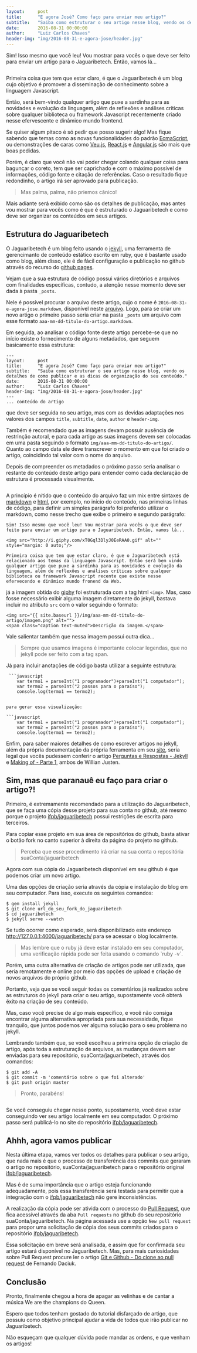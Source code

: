 ```yaml
---
layout:     post
title:      "E agora José? Como faço para enviar meu artigo?"
subtitle:   "Saiba como estruturar o seu artigo nesse blog, vendo os detalhes de como publicar e as dicas de organização do seu conteúdo."
date:       2016-08-31 00:00:00
author:     "Luiz Carlos Chaves"
header-img: "img/2016-08-31-e-agora-jose/header.jpg"
---
```


Sim! Isso mesmo que você leu! Vou mostrar para vocês o que deve ser feito para enviar um artigo para o Jaguaribetech. Então, vamos lá...

<img src="http://i.giphy.com/xT0Gql3DlyJ0EeRAA0.gif" alt="" style="margin: 0 auto;"/>

Primeira coisa que tem que estar claro, é que o Jaguaribetech é um blog cujo objetivo é promover a disseminação de conhecimento sobre a linguagem Javascript.

Então, será bem-vindo qualquer artigo que puxe a sardinha para as novidades e evolução da linguagem, além de reflexões e análises críticas sobre qualquer biblioteca ou framework Javascript recentemente criado nesse efervescente e dinâmico mundo frontend.

Se quiser algum pitaco é só pedir que posso sugerir algo! Mas fique sabendo que temas como as novas funcionalidades do padrão <a href="http://www.ecma-international.org/publications/standards/Ecma-262.htm">EcmaScript</a>, ou demonstrações de caras como <a href="https://vuejs.org/">Veu.js</a>, <a href="https://facebook.github.io/react/">React.js</a> e <a href="https://angularjs.org/">Angular.js</a> são mais que boas pedidas.

Porém, é claro que você não vai poder chegar colando qualquer coisa para bagunçar o coreto, tem que ser caprichado e com o máximo possível de informações, código fonte e citação de referências. Caso o resultado fique redondinho, o artigo irá ser aprovado para publicação.

<blockquote>Mas palma, palma, não priemos cânico!</blockquote>

Mais adiante será exibido como são os detalhes de publicação, mas antes vou mostrar para vocês como é que é estruturado o Jaguaribetech e como deve ser organizar os conteúdos em seus artigos.

<h2 class="section-heading">Estrutura do Jaguaribetech</h2>

O Jaguaribetech é um blog feito usando o <a href="http://jekyllrb.com/">jekyll</a>, uma ferramenta de gerencimanto de conteúdo estático escrito em ruby, que é bastante usado como blog, além disso, ele é de fácil configuração e publicação no github através do recurso do <a href="https://pages.github.com/">github pages</a>.

Vejam que a sua estrutura de código possui vários diretórios e arquivos com finalidades específicas, contudo, a atenção nesse momento deve ser dada à pasta `_posts`.

Nele é possível procurar o arquivo deste artigo, cujo o nome é `2016-08-31-e-agora-jose.markdown`, disponível neste <a href="https://github.com/ifpb/jaguaribetech/blob/master/_posts/2016-08-31-e-agora-jose.markdown">arquivo</a>. Logo, para se criar um novo artigo o primeiro passo seria criar na pasta `_posts` um arquivo com esse formato `aaa-mm-dd-titulo-do-artigo.markdown`.

Em seguida, ao analisar o código fonte deste artigo percebe-se que no início existe o fornecimento de alguns metadados, que seguem basicamente essa estrutura:

```text
---
layout:     post
title:      "E agora José? Como faço para enviar meu artigo?"
subtitle:   "Saiba como estruturar o seu artigo nesse blog, vendo os detalhes de como publicar e as dicas de organização do seu conteúdo."
date:       2016-08-31 00:00:00
author:     "Luiz Carlos Chaves"
header-img: "img/2016-08-31-e-agora-jose/header.jpg"
---
... conteúdo do artigo
```
que deve ser seguida no seu artigo, mas com as devidas adaptações nos valores dos campos `title`, `subtitle`, `date`, `author` e `header-img`.

Também é recomendado que as imagens devam possuir ausência de restrinção autoral, e para cada artigo as suas imagens devem ser colocadas em uma pasta seguindo o formato `img/aaa-mm-dd-titulo-do-artigo/`. Quanto ao campo data ele deve transcrever o momento em que foi criado o artigo, coincidindo tal valor com o nome do arquivo.

Depois de compreender os metadados o próximo passo seria analisar o restante do conteúdo deste artigo para entender como cada declaração de estrutura é processada visualmente.

<img src="http://i.giphy.com/YhyAJUCpno53y.gif" alt="" style="margin: 0 auto;"/>

A princípio é nítido que o conteúdo do arquivo faz um mix entre sintaxes de <a href="http://programminghistorian.org/new-lesson-workflow#write-in-markdown">markdown</a> e <a href="http://www.w3.org/TR/html">html</a>, por exemplo, no início do conteúdo, nas primeiras linhas de código, para definir um simples parágrafo foi preferido utilizar o markdown, como nesse trecho que exibe o primeiro e segundo parágrafo:

```text
Sim! Isso mesmo que você leu! Vou mostrar para vocês o que deve ser feito para enviar um artigo para o Jaguaribetech. Então, vamos lá...

<img src="http://i.giphy.com/xT0Gql3DlyJ0EeRAA0.gif" alt="" style="margin: 0 auto;"/>

Primeira coisa que tem que estar claro, é que o Jaguaribetech está relacionado aos temas da linguagem Javascript. Então será bem vindo qualquer artigo que puxe a sardinha para as novidades e evolução da linguagem, além de reflexões e análises críticas sobre qualquer biblioteca ou framework Javascript recente que existe nesse efervecendo e dinâmico mundo fronend da Web.

```

já a imagem obtida do <a href="http://giphy.com/">giphy</a> foi estruturada com a tag html `<img>`. Mas, caso fosse necessário exibir alguma imagem diretamente do jekyll, bastava incluir no atributo `src` com o valor seguindo o formato:

```text
<img src="{{ site.baseurl }}/img/aaa-mm-dd-titulo-do-artigo/imagem.png" alt="">
<span class="caption text-muted">Descrição da imagem.</span>
```

Vale salientar também que nessa imagem possui outra dica...

<blockquote>Sempre que usamos imagens é importante colocar legendas, que no jekyll pode ser feito com a tag span.</blockquote>

Já para incluir anotações de código basta utilizar a seguinte estrutura:

```text
 ```javascript
    var termo1 = parseInt("1 programador")+parseInt("1 computador");
    var termo2 = parseInt("2 passos para o paraíso");
    console.log(termo1 == termo2);
 ```
```

para gerar essa visualização:

```javascript
    var termo1 = parseInt("1 programador")+parseInt("1 computador");
    var termo2 = parseInt("2 passos para o paraíso");
    console.log(termo1 == termo2);
```

Enfim, para saber maiores detalhes de como escrever artigos no jekyll, além da própria documentação da própria ferramenta em seu <a href="http://jekyllrb.com/docs/home/">site</a>, seria legal que vocês pudessem conferir o artigo <a href="">Perguntas e Respostas - Jekyll</a> e <a href="https://willianjusten.com.br/making-of-parte-1/">Making of - Parte 1</a>, ambos de Willian Justen.

<h2 class="section-heading">Sim, mas que paranauê eu faço para criar o artigo?!</h2>

Primeiro, é extremamente recomendado para a utilização do Jaguaribetech, que se faça uma cópia desse projeto para sua conta no github, até mesmo porque o projeto <a href="https://github.com/ifpb/jaguaribetech">ifpb/jaguaribetech</a> possui restrições de escrita para terceiros.

Para copiar esse projeto em sua área de repositórios do github, basta ativar o botão <i class="fa fa-code-fork" aria-hidden="true"></i> fork no canto superior à direita da página do projeto no github.

<blockquote>Perceba que esse procedimento irá criar na sua conta o repositória suaConta/jaguaribetech</blockquote>

Agora com sua cópia do Jaguaribetech disponível em seu github é que podemos criar um novo artigo.

Uma das opções de criação seria através da cópia e instalação do blog em seu computador. Para isso, execute os seguintes comandos:

```shell
$ gem install jekyll
$ git clone url_do_seu_fork_do_jaguaribetech
$ cd jaguaribetech
$ jekyll serve --watch
```

Se tudo ocorrer como esperado, será disponibilizado este endereço <a href="http://127.0.0.1:4000/jaguaribetech/">http://127.0.0.1:4000/jaguaribetech/</a> para se acessar o blog localmente.

<blockquote>Mas lembre que o ruby já deve estar instalado em seu computador, uma verificação rápida pode ser feita usando o comando `ruby -v`.</blockquote>

Porém, uma outra alternativa de criação de artigos pode ser utilizada, que seria remotamente e online por meio das opções de upload e criação de novos arquivos do próprio github.

Portanto, veja que se você seguir todas os comentários já realizados sobre as estruturos do jekyll para criar o seu artigo, supostamente você obterá êxito na criação de seu conteúdo.

Mas, caso você precise de algo mais específico, e você não consiga encontrar alguma alternativa apropriada para sua necessidade, fique tranquilo, que juntos podemos ver alguma solução para o seu problema no jekyll.

Lembrando também que, se você escolheu a primeira opção de criação de artigo, após toda a estruturação de arquivos, as mudanças devem ser enviadas para seu repositório, suaConta/jaguaribetech, através dos comandos:

```shell
$ git add -A
$ git commit -m 'comentário sobre o que foi alterado'
$ git push origin master
```
<blockquote>Pronto, parabéns!</blockquote>

<img src="http://i.giphy.com/BRjNBtOgmLweQ.gif" alt="" style="margin: 0 auto;"/>

Se você conseguiu chegar nesse ponto, supostamente, você deve estar conseguindo ver seu artigo localmente em seu computador. O próximo passo será publicá-lo no site do repositório <a href="https://github.com/ifpb/jaguaribetech">ifpb/jaguaribetech</a>.

<h2 class="section-heading">Ahhh, agora vamos publicar</h2>

Nesta última etapa, vamos ver todos os detalhes para publicar o seu artigo, que nada mais é que o processo de transferência dos commits que geraram o artigo no repositório, suaConta/jaguaribetech para o repositório original <a href="https://github.com/ifpb/jaguaribetech">ifpb/jaguaribetech</a>.

Mas é de suma importância que o artigo esteja funcionando adequadamente, pois essa transferência será testada para permitir que a integração com o <a href="https://github.com/ifpb/jaguaribetech">ifpb/jaguaribetech</a> não gere inconsistências.

A realização da cópia pode ser ativida com o processo do <a href="https://help.github.com/articles/creating-a-pull-request/">Pull Request</a>, que fica acessível através da aba `Pull requests` no github do seu repositório suaConta/jaguaribetech. Na página acessada use a opção `New pull request` para propor uma solicitação de cópia dos seus commits criados para o repositório <a href="https://github.com/ifpb/jaguaribetech">ifpb/jaguaribetech</a>.

Essa solicitação em breve será analisada, e assim que for confirmada seu artigo estará disponível no Jaguaribetech. Mas, para mais curiosidades sobre Pull Request procure ler o artigo <a href="http://blog.da2k.com.br/2015/02/04/git-e-github-do-clone-ao-pull-request/">Git e Github - Do clone ao pull request</a> de Fernando Daciuk.

<h2 class="section-heading">Conclusão</h2>

Pronto, finalmente chegou a hora de apagar as velinhas e de cantar a música We are the champions do Queen.

Espero que todos tenham gostado do tutorial disfarçado de artigo, que possuiu como objetivo principal ajudar a vida de todos que irão publicar no Jaguaribetech.

Não esqueçam que qualquer dúvida pode mandar as ordens, e que venham os artigos!

<img src="http://i.giphy.com/BjQTWPEVZjM6Q.gif" alt="" style="margin: 0 auto;"/>
